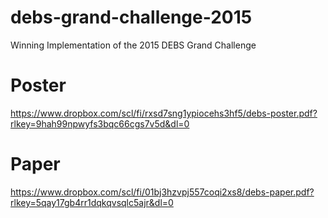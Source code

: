 # debs-grand-challenge-2015
Winning Implementation of the 2015 DEBS Grand Challenge

# Poster
https://www.dropbox.com/scl/fi/rxsd7sng1ypiocehs3hf5/debs-poster.pdf?rlkey=9hah99npwyfs3bqc66cgs7v5d&dl=0

# Paper
https://www.dropbox.com/scl/fi/01bj3hzvpj557coqi2xs8/debs-paper.pdf?rlkey=5qay17gb4rr1dqkqvsqlc5ajr&dl=0